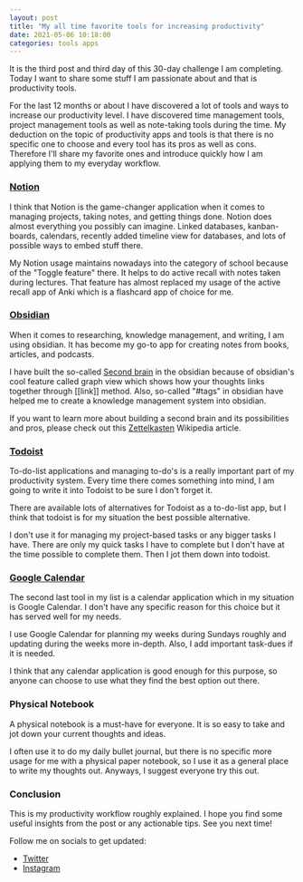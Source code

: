 ```yaml
---
layout: post
title: "My all time favorite tools for increasing productivity"
date: 2021-05-06 10:18:00
categories: tools apps
---
```


It is the third post and third day of this 30-day challenge I am completing. Today I want to share some stuff I am passionate about and that is productivity tools.

For the last 12 months or about I have discovered a lot of tools and ways to increase our productivity level. I have discovered time management tools, project management tools as well as note-taking tools during the time. My deduction on the topic of productivity apps and tools is that there is no specific one to choose and every tool has its pros as well as cons. Therefore I'll share my favorite ones and introduce quickly how I am applying them to my everyday workflow.

### [Notion](https://notion.so)

I think that Notion is the game-changer application when it comes to managing projects, taking notes, and getting things done. Notion does almost everything you possibly can imagine. Linked databases, kanban-boards, calendars, recently added timeline view for databases, and lots of possible ways to embed stuff there.

My Notion usage maintains nowadays into the category of school because of the "Toggle feature" there. It helps to do active recall with notes taken during lectures. That feature has almost replaced my usage of the active recall app of Anki which is a flashcard app of choice for me.

### [Obsidian](https://obsidian.md)

When it comes to researching, knowledge management, and writing, I am using obsidian. It has become my go-to app for creating notes from books, articles, and podcasts.

I have built the so-called [Second brain](https://fortelabs.co/blog/basboverview/) in the obsidian because of obsidian's cool feature called graph view which shows how your thoughts links together through [[link]] method. Also, so-called "#tags" in obsidian have helped me to create a knowledge management system into obsidian.

If you want to learn more about building a second brain and its possibilities and pros, please check out this [Zettelkasten](https://en.wikipedia.org/wiki/Zettelkasten#:~:text=The%20zettelkasten%20) Wikipedia article.

### [Todoist](https://todoist.com)

To-do-list applications and managing to-do's is a really important part of my productivity system. Every time there comes something into mind, I am going to write it into Todoist to be sure I don't forget it.

There are available lots of alternatives for Todoist as a to-do-list app, but I think that todoist is for my situation the best possible alternative.

I don't use it for managing my project-based tasks or any bigger tasks I have. There are only my quick tasks I have to complete but I don't have at the time possible to complete them. Then I jot them down into todoist.

### [Google Calendar](https://calendar.google.com)

The second last tool in my list is a calendar application which in my situation is Google Calendar. I don't have any specific reason for this choice but it has served well for my needs.

I use Google Calendar for planning my weeks during Sundays roughly and updating during the weeks more in-depth. Also, I add important task-dues if it is needed.

I think that any calendar application is good enough for this purpose, so anyone can choose to use what they find the best option out there.

### Physical Notebook

A physical notebook is a must-have for everyone. It is so easy to take and jot down your current thoughts and ideas.

I often use it to do my daily bullet journal, but there is no specific more usage for me with a physical paper notebook, so I use it as a general place to write my thoughts out. Anyways, I suggest everyone try this out.

### Conclusion

This is my productivity workflow roughly explained. I hope you find some useful insights from the post or any actionable tips. See you next time!

Follow me on socials to get updated:

- [Twitter](https://twitter.com/sopanenm)
- [Instagram](https://instagram.com/sopanem)

